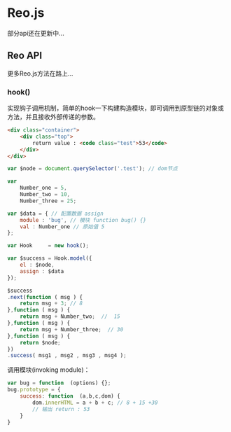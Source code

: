 # Reo.js
部分api还在更新中...
## Reo API
更多Reo.js方法在路上...
### hook()

实现钩子调用机制，简单的hook一下构建构造模块，即可调用到原型链的对象或方法，并且接收外部传递的参数。

```html
<div class="container">
    <div class="top">
        return value : <code class="test">53</code>
    </div>
</div>
```

```js
var $node = document.querySelector('.test'); // dom节点

var 
    Number_one = 5,
    Number_two = 10,
    Number_three = 25;

var $data = { // 配置数据 assign
    module : 'bug', // 模块 function bug() {}
    val : Number_one // 原始值 5
};

var Hook     = new hook();

var $success = Hook.model({
    el : $node,
    assign : $data
});

$success
.next(function ( msg ) {
    return msg + 3; // 8
},function ( msg ) {
    return msg + Number_two;  //  15
},function ( msg ) {
    return msg + Number_three;  // 30
},function ( msg ) {
    return $node;
})
.success( msg1 , msg2 , msg3 , msg4 );

```
调用模块(invoking module)：
```js
var bug = function  (options) {};
bug.prototype = {
    success: function  (a,b,c,dom) {
        dom.innerHTML = a + b + c; // 8 + 15 +30
        // 输出 return : 53
    }
}
```
